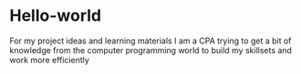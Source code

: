 # Hello-world
For my project ideas and learning materials
I am a CPA trying to get a bit of knowledge from the computer programming world to build my skillsets and work more efficiently
